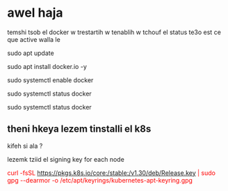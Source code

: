 # awel haja 

temshi tsob el docker w trestartih w tenablih w tchouf el status te3o est ce que active walla le 

sudo apt update

sudo apt install docker.io -y

sudo systemctl enable docker


sudo systemctl status docker

sudo systemctl status docker

## theni hkeya lezem tinstalli el k8s 

kifeh si ala ? 

lezemk tziid el signing key for each node 

<span  style= "color:red"> curl -fsSL https://pkgs.k8s.io/core:/stable:/v1.30/deb/Release.key | sudo gpg --dearmor -o /etc/apt/keyrings/kubernetes-apt-keyring.gpg  </span>
